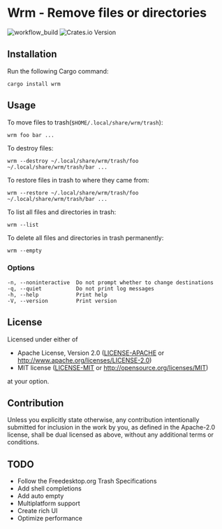 # Wrm - Remove files or directories

![workflow_build](https://github.com/p1486/sdmw/actions/workflows/build.yml/badge.svg)
![Crates.io Version](https://img.shields.io/crates/v/wrm)

## Installation
Run the following Cargo command:
```
cargo install wrm
```

## Usage
To move files to trash(`$HOME/.local/share/wrm/trash`):
```console
wrm foo bar ...
```

To destroy files:
```console
wrm --destroy ~/.local/share/wrm/trash/foo ~/.local/share/wrm/trash/bar ...
```

To restore files in trash to where they came from:
```console
wrm --restore ~/.local/share/wrm/trash/foo ~/.local/share/wrm/trash/bar ...
```

To list all files and directories in trash:
```console
wrm --list
```

To delete all files and directories in trash permanently:
```console
wrm --empty
```

### Options
```console
-n, --noninteractive  Do not prompt whether to change destinations
-q, --quiet           Do not print log messages
-h, --help            Print help
-V, --version         Print version
```

## License

Licensed under either of

 * Apache License, Version 2.0
   ([LICENSE-APACHE](LICENSE-APACHE) or http://www.apache.org/licenses/LICENSE-2.0)
 * MIT license
   ([LICENSE-MIT](LICENSE-MIT) or http://opensource.org/licenses/MIT)

at your option.

## Contribution

Unless you explicitly state otherwise, any contribution intentionally submitted
for inclusion in the work by you, as defined in the Apache-2.0 license, shall be
dual licensed as above, without any additional terms or conditions.

## TODO
- Follow the Freedesktop.org Trash Specifications
- Add shell completions
- Add auto empty
- Multiplatform support
- Create rich UI 
- Optimize performance
